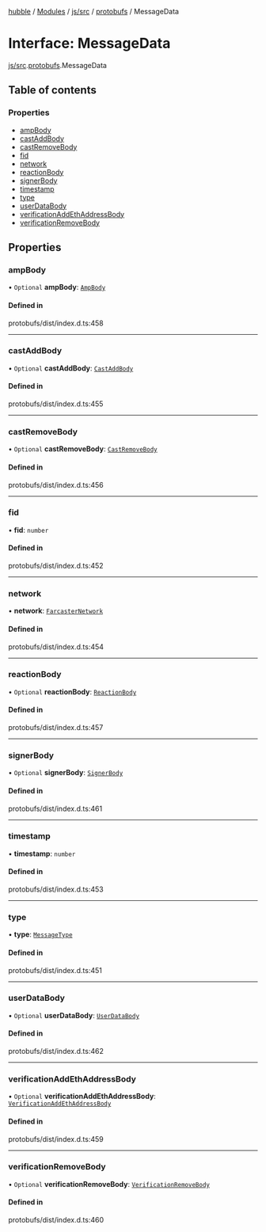[hubble](../README.md) / [Modules](../modules.md) / [js/src](../modules/js_src.md) / [protobufs](../modules/js_src.protobufs.md) / MessageData

# Interface: MessageData

[js/src](../modules/js_src.md).[protobufs](../modules/js_src.protobufs.md).MessageData

## Table of contents

### Properties

- [ampBody](js_src.protobufs.MessageData.md#ampbody)
- [castAddBody](js_src.protobufs.MessageData.md#castaddbody)
- [castRemoveBody](js_src.protobufs.MessageData.md#castremovebody)
- [fid](js_src.protobufs.MessageData.md#fid)
- [network](js_src.protobufs.MessageData.md#network)
- [reactionBody](js_src.protobufs.MessageData.md#reactionbody)
- [signerBody](js_src.protobufs.MessageData.md#signerbody)
- [timestamp](js_src.protobufs.MessageData.md#timestamp)
- [type](js_src.protobufs.MessageData.md#type)
- [userDataBody](js_src.protobufs.MessageData.md#userdatabody)
- [verificationAddEthAddressBody](js_src.protobufs.MessageData.md#verificationaddethaddressbody)
- [verificationRemoveBody](js_src.protobufs.MessageData.md#verificationremovebody)

## Properties

### ampBody

• `Optional` **ampBody**: [`AmpBody`](../modules/js_src.protobufs.md#ampbody)

#### Defined in

protobufs/dist/index.d.ts:458

___

### castAddBody

• `Optional` **castAddBody**: [`CastAddBody`](../modules/js_src.protobufs.md#castaddbody)

#### Defined in

protobufs/dist/index.d.ts:455

___

### castRemoveBody

• `Optional` **castRemoveBody**: [`CastRemoveBody`](../modules/js_src.protobufs.md#castremovebody)

#### Defined in

protobufs/dist/index.d.ts:456

___

### fid

• **fid**: `number`

#### Defined in

protobufs/dist/index.d.ts:452

___

### network

• **network**: [`FarcasterNetwork`](../enums/js_src.protobufs.FarcasterNetwork.md)

#### Defined in

protobufs/dist/index.d.ts:454

___

### reactionBody

• `Optional` **reactionBody**: [`ReactionBody`](../modules/js_src.protobufs.md#reactionbody)

#### Defined in

protobufs/dist/index.d.ts:457

___

### signerBody

• `Optional` **signerBody**: [`SignerBody`](../modules/js_src.protobufs.md#signerbody)

#### Defined in

protobufs/dist/index.d.ts:461

___

### timestamp

• **timestamp**: `number`

#### Defined in

protobufs/dist/index.d.ts:453

___

### type

• **type**: [`MessageType`](../enums/js_src.protobufs.MessageType.md)

#### Defined in

protobufs/dist/index.d.ts:451

___

### userDataBody

• `Optional` **userDataBody**: [`UserDataBody`](../modules/js_src.protobufs.md#userdatabody)

#### Defined in

protobufs/dist/index.d.ts:462

___

### verificationAddEthAddressBody

• `Optional` **verificationAddEthAddressBody**: [`VerificationAddEthAddressBody`](../modules/js_src.protobufs.md#verificationaddethaddressbody)

#### Defined in

protobufs/dist/index.d.ts:459

___

### verificationRemoveBody

• `Optional` **verificationRemoveBody**: [`VerificationRemoveBody`](../modules/js_src.protobufs.md#verificationremovebody)

#### Defined in

protobufs/dist/index.d.ts:460
